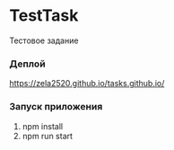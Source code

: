 # TestTask
Тестовое задание 

### Деплой
https://zela2520.github.io/tasks.github.io/


### Запуск приложения
<ol>
    <li>npm install</li>
    <li>npm run start</li>
</ol>
